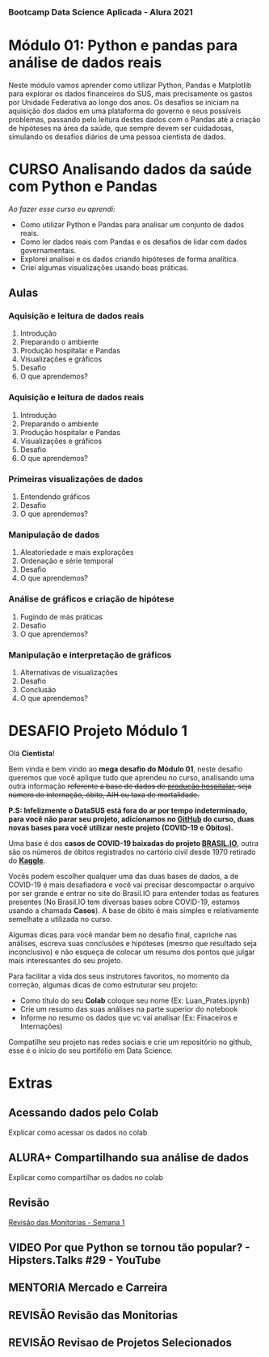 ### Bootcamp Data Science Aplicada - Alura 2021
# Módulo 01: Python e pandas para análise de dados reais
Neste módulo vamos aprender como utilizar Python, Pandas e Matplotlib para explorar os dados financeiros do SUS, mais precisamente os gastos por Unidade Federativa ao longo dos anos. Os desafios se iniciam na aquisição dos dados em uma plataforma do governo e seus possíveis problemas, passando pelo leitura destes dados com o Pandas até a criação de hipóteses na área da saúde, que sempre devem ser cuidadosas, simulando os desafios diários de uma pessoa cientista de dados.


**CURSO**
Analisando dados da saúde com Python e Pandas
===

*Ao fazer esse curso eu aprendi:*
- Como utilizar Python e Pandas para analisar um conjunto de dados reais.
- Como ler dados reais com Pandas e os desafios de lidar com dados governamentais.
- Explorei analisei e  os dados criando hipóteses de forma analítica.
- Criei algumas visualizações usando boas práticas.

Aulas
---
### Aquisição e leitura de dados reais
1. Introdução
2. Preparando o ambiente
3. Produção hospitalar e Pandas
4. Visualizações e gráficos
5. Desafio
6. O que aprendemos?

### Aquisição e leitura de dados reais
1. Introdução
2. Preparando o ambiente
3. Produção hospitalar e Pandas
4. Visualizações e gráficos
5. Desafio
6. O que aprendemos?

### Primeiras visualizações de dados
1. Entendendo gráficos
2. Desafio
3. O que aprendemos?

### Manipulação de dados
1. Aleatoriedade e mais explorações
2. Ordenação e série temporal
3. Desafio
4. O que aprendemos?

### Análise de gráficos e criação de hipótese
1. Fugindo de más práticas
2. Desafio
3. O que aprendemos?

### Manipulação e interpretação de gráficos
1. Alternativas de visualizações
2. Desafio
3. Conclusão
4. O que aprendemos?


DESAFIO
Projeto Módulo 1
===
Olá **Cientista**!

Bem vinda e bem vindo ao **mega desafio do Módulo 01**, neste desafio queremos que você aplique tudo que aprendeu no curso, analisando uma outra informação  ~~referente a base de dados de [produção hospitalar](http://www2.datasus.gov.br/DATASUS/index.php?area=0202&id=11633&VObj=http://tabnet.datasus.gov.br/cgi/deftohtm.exe?sih/cnv/qi), seja número de internação, óbito, AIH ou taxa de mortalidade.~~ 

**P.S: Infelizmente o DataSUS está fora do ar por tempo indeterminado, para você não parar seu projeto, adicionamos no [GitHub](https://github.com/alura-cursos/agendamento-hospitalar/tree/main/dados) do curso, duas novas bases para você utilizar neste projeto (COVID-19 e Óbitos).**

Uma base é dos **casos de COVID-19 baixadas do projeto [BRASIL.IO](https://brasil.io/dataset/covid19/caso/)**, outra são os números de óbitos registrados no cartório civil desde 1970 retirado do **[Kaggle](https://www.kaggle.com/amandalk/registered-deaths-brazil)**.

Vocês podem escolher qualquer uma das duas bases de dados, a de COVID-19 é mais desafiadora e você vai precisar descompactar o arquivo por ser grande e entrar no site do Brasil.IO para entender todas as features presentes (No Brasil.IO tem diversas bases sobre COVID-19, estamos usando a chamada **Casos**). A base de óbito é mais simples e relativamente semelhate a utilizada no curso.

Algumas dicas para você mandar bem no desafio final, capriche nas análises, escreva suas conclusões e hipóteses (mesmo que resultado seja inconclusivo) e não esqueça de colocar um resumo dos pontos que julgar mais interessantes do seu projeto.

Para facilitar a vida dos seus instrutores favoritos, no momento da correção, algumas dicas de como estruturar seu projeto:

- Como título do seu **Colab** coloque seu nome (Ex: Luan_Prates.ipynb)
- Crie um resumo das suas análises na parte superior do notebook
- Informe no resumo os dados que vc vai analisar (Ex: Finaceiros e Internações)

Compatilhe seu projeto nas redes sociais e crie um repositório no github, esse é o início do seu portifólio em Data Science.


Extras
===
Acessando dados pelo Colab
---
Explicar como acessar os dados no colab

ALURA+
Compartilhando sua análise de dados
---
Explicar como compartilhar os dados no colab

Revisão
---
[Revisão das Monitorias - Semana 1](https://www.youtube.com/watch?v=dhvnUwony7k)

VIDEO
Por que Python se tornou tão popular? - Hipsters.Talks #29 - YouTube
---

MENTORIA
Mercado e Carreira
---

REVISÃO
Revisão das Monitorias
---

REVISÃO
Revisao de Projetos Selecionados
---